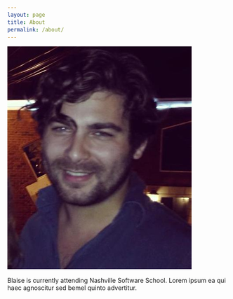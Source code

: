 ```yaml
---
layout: page 
title: About
permalink: /about/
---
```



<img src="/img/bio_photo.jpg" id="bio_photo"/>

Blaise is currently attending Nashville Software School. Lorem ipsum ea qui haec agnoscitur sed bemel quinto advertitur.





